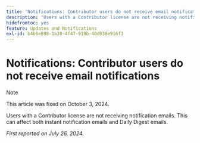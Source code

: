 ```yaml
---
title: 'Notifications: Contributor users do not receive email notifications '
description: 'Users with a Contributor license are not receiving notification emails. This can affect both instant notification emails and Daily Digest emails. '
hidefromtoc: yes
feature: Updates and Notifications
exl-id: b4b6e898-1a30-4f47-919b-40d938e916f3
---
```

# Notifications: Contributor users do not receive email notifications 

>[!NOTE]
>
>This article was fixed on October 3, 2024.

Users with a Contributor license are not receiving notification emails. This can affect both instant notification emails and Daily Digest emails. 

_First reported on July 26, 2024._
